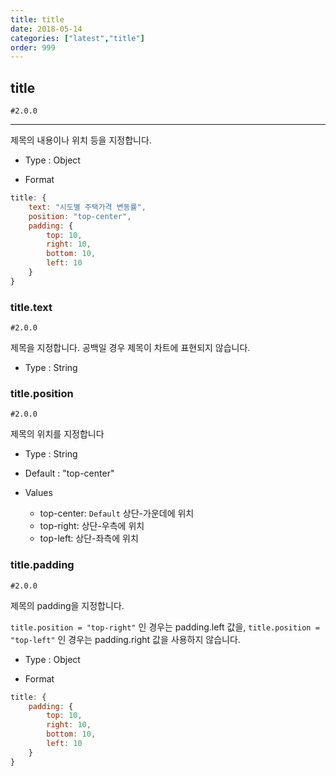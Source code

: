 ```yaml
---
title: title
date: 2018-05-14
categories: ["latest","title"]
order: 999
---
```


## title 

`#2.0.0`

---

제목의 내용이나 위치 등을 지정합니다.


* Type : Object

* Format
```javascript
title: {
	text: "시도별 주택가격 변동률",
	position: "top-center",
	padding: {
		top: 10, 
		right: 10, 
		bottom: 10, 
		left: 10
	}
}
```


### title.text

`#2.0.0`

제목을 지정합니다. 공백일 경우 제목이 차트에 표현되지 않습니다.

* Type : String


### title.position

`#2.0.0`

제목의 위치를 지정합니다 


* Type : String

* Default : "top-center"

* Values

	* top-center: `Default` 상단-가운데에 위치
	* top-right: 상단-우측에 위치
	* top-left: 상단-좌측에 위치



### title.padding

`#2.0.0`

제목의 padding을 지정합니다.

`title.position = "top-right"` 인 경우는 padding.left 값을, `title.position = "top-left"` 인 경우는 padding.right 값을 사용하지 않습니다.

* Type : Object

* Format
```javascript
title: {
	padding: { 
		top: 10, 
		right: 10, 
		bottom: 10, 
		left: 10
	}
}
```
